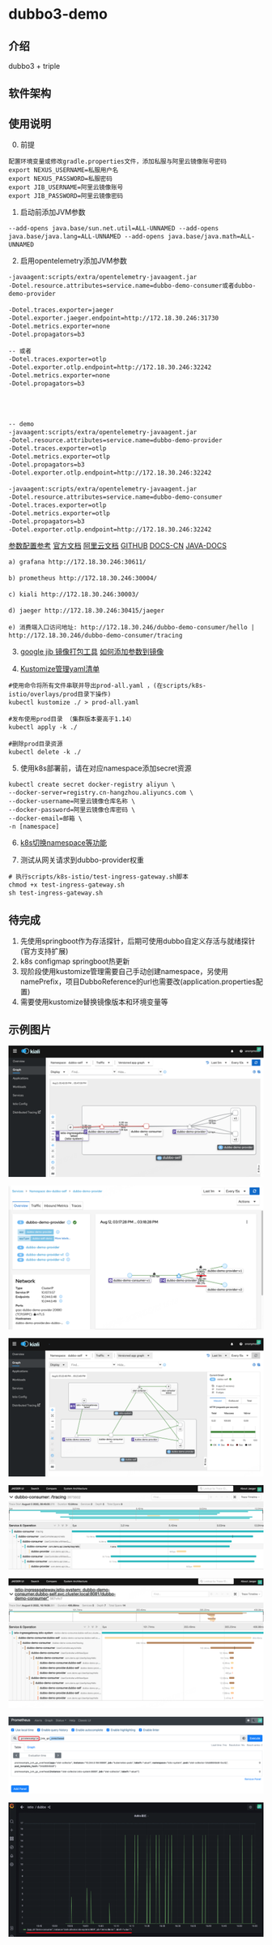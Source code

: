 # dubbo3-demo

## 介绍
dubbo3 + triple

## 软件架构



## 使用说明
0. 前提
```
配置环境变量或修改gradle.properties文件，添加私服与阿里云镜像账号密码
export NEXUS_USERNAME=私服用户名
export NEXUS_PASSWORD=私服密码
export JIB_USERNAME=阿里云镜像账号
export JIB_PASSWORD=阿里云镜像密码
```
1. 启动前添加JVM参数 
```
--add-opens java.base/sun.net.util=ALL-UNNAMED --add-opens java.base/java.lang=ALL-UNNAMED --add-opens java.base/java.math=ALL-UNNAMED
```
2. 启用opentelemetry添加JVM参数
```
-javaagent:scripts/extra/opentelemetry-javaagent.jar
-Dotel.resource.attributes=service.name=dubbo-demo-consumer或者dubbo-demo-provider

-Dotel.traces.exporter=jaeger
-Dotel.exporter.jaeger.endpoint=http://172.18.30.246:31730
-Dotel.metrics.exporter=none
-Dotel.propagators=b3

-- 或者
-Dotel.traces.exporter=otlp
-Dotel.exporter.otlp.endpoint=http://172.18.30.246:32242
-Dotel.metrics.exporter=none
-Dotel.propagators=b3




-- demo 
-javaagent:scripts/extra/opentelemetry-javaagent.jar
-Dotel.resource.attributes=service.name=dubbo-demo-provider
-Dotel.traces.exporter=otlp
-Dotel.metrics.exporter=otlp
-Dotel.propagators=b3
-Dotel.exporter.otlp.endpoint=http://172.18.30.246:32242

-javaagent:scripts/extra/opentelemetry-javaagent.jar
-Dotel.resource.attributes=service.name=dubbo-demo-consumer
-Dotel.traces.exporter=otlp
-Dotel.metrics.exporter=otlp
-Dotel.propagators=b3
-Dotel.exporter.otlp.endpoint=http://172.18.30.246:32242
```
[参数配置参考](https://github.com/open-telemetry/opentelemetry-java/blob/main/sdk-extensions/autoconfigure/README.md)
[官方文档](https://opentelemetry.io/docs/instrumentation/java/automatic/agent-config/)
[阿里云文档](https://help.aliyun.com/document_detail/413964.html)
[GITHUB](https://github.com/open-telemetry)
[DOCS-CN](https://github.com/open-telemetry/docs-cn)
[JAVA-DOCS](https://github.com/open-telemetry/opentelemetry-java-docs)


```可观测地址
a) grafana http://172.18.30.246:30611/

b) prometheus http://172.18.30.246:30004/

c) kiali http://172.18.30.246:30003/

d) jaeger http://172.18.30.246:30415/jaeger

e) 消费端入口访问地址: http://172.18.30.246/dubbo-demo-consumer/hello | http://172.18.30.246/dubbo-demo-consumer/tracing
```

3. [google jib 镜像打包工具](https://github.com/GoogleContainerTools/jib)
     [如何添加参数到镜像](https://github.com/GoogleContainerTools/jib/blob/master/docs/faq.md#how-do-i-set-parameters-for-my-image-at-runtime)

4. [Kustomize管理yaml清单](https://kubernetes.io/zh-cn/docs/tasks/manage-kubernetes-objects/kustomization/)

```
#使用命令将所有文件串联并导出prod-all.yaml ，(在scripts/k8s-istio/overlays/prod目录下操作)
kubectl kustomize ./ > prod-all.yaml

#发布使用prod目录 （集群版本要高于1.14）
kubectl apply -k ./

#删除prod目录资源
kubectl delete -k ./
```

5. 使用k8s部署前，请在对应namespace添加secret资源
```
kubectl create secret docker-registry aliyun \
--docker-server=registry.cn-hangzhou.aliyuncs.com \
--docker-username=阿里云镜像仓库名称 \
--docker-password=阿里云镜像仓库密码 \
--docker-email=邮箱 \
-n [namespace]
```

6. [k8s切换namespace等功能](https://github.com/sbstp/kubie)

7. 测试从网关请求到dubbo-provider权重
```
# 执行scripts/k8s-istio/test-ingress-gateway.sh脚本
chmod +x test-ingress-gateway.sh
sh test-ingress-gateway.sh
```

## 待完成
1. 先使用springboot作为存活探针，后期可使用dubbo自定义存活与就绪探针(官方支持扩展)
2. k8s configmap springboot热更新
3. 现阶段使用kustomize管理需要自己手动创建namespace，另使用namePrefix，项目DubboReference的url也需要改(application.properties配置)
4. 需要使用kustomize替换镜像版本和环境变量等


## 示例图片
![istio-dubbo](docs/images/istio-dubbo.png)

![istio-vm-weight](docs/images/istio-vm-weight.png)

![istio-dubbo-opentelemetry](docs/images/istio-dubbo-opentelemetry.png)

![tracing](docs/images/tracing.png)

![tracing-istio](docs/images/tracing-istio.png)

![prometheus](docs/images/prometheus.png)

![grafana](docs/images/grafana.png)
